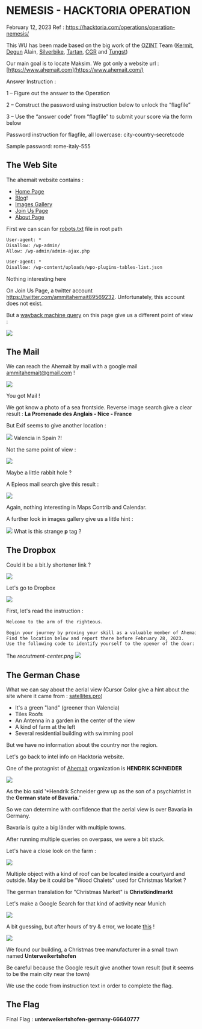 # NEMESIS - HACKTORIA OPERATION

February 12, 2023 Ref : https://hacktoria.com/operations/operation-nemesis/

This WU has been made based on the big work of the [OZINT](https://www.ozint.eu) Team ([Kermit](https://ozint.eu/ozinter/1/), [Degun](https://ozint.eu/ozinter/42/) Alain, [Silverbike](https://ozint.eu/ozinter/13/), [Tartan](https://ozint.eu/ozinter/201/), [CGR](https://ozint.eu/ozinter/66/) and [Tungst](https://ozint.eu/ozinter/102/))

Our main goal is to locate Maksim. We got only a website url : [https://www.ahemait.com](https://www.ahemait.com/)

Answer Instruction :

1 – Figure out the answer to the Operation

2 – Construct the password using instruction below to unlock the “flagfile”

3 – Use the “answer code” from “flagfile” to submit your score via the form below

Password instruction for flagfile, all lowercase: city-country-secretcode

Sample password: rome-italy-555

## The Web Site

The ahemait website contains :

- [Home Page](https://ahemait.com/)
- [Blog](https://ahemait.com/category/blog/)!
- [Images Gallery](https://ahemait.com/images/)
- [Join Us Page](https://ahemait.com/join-us/)
- [About Page](https://dbpedia.org/page/Ammit)

First we can scan for [robots.txt](https://ahemait.com/robots.txt) file in root path

```robots.txt
User-agent: *
Disallow: /wp-admin/
Allow: /wp-admin/admin-ajax.php

User-agent: *
Disallow: /wp-content/uploads/wpo-plugins-tables-list.json
```
Nothing interesting here

On Join Us Page, a twitter account https://twitter.com/ammitahemait89569232. Unfortunately, this account does not exist.

But a [wayback machine query](https://web.archive.org/web/*/https://ahemait.com/join-us/) on this page give us a different point of view :

![](wayback_gmail.png)

## The Mail

We can reach the Ahemait by mail with a google mail ammitahemait@gmail.com !

![](epieos_ammithemait.png)

You got Mail !

We got know a photo of a sea frontside.  Reverse image search give a clear result : **La Promenade des Anglais - Nice - France**

But Exif seems to give another location :

![](valencia_exif.png)
Valencia in Spain ?!

Not the same point of view :

![](valencia_streetview.png)

Maybe a little rabbit hole ?

A Epieos mail search give this result :

![](Mail_Nice.png)

Again, nothing interesting in Maps Contrib and Calendar.

A further look in images gallery give us a little hint :

![](screen_source.png.png)
What is this strange **p** tag ? 

## The Dropbox

Could it be a bit.ly shortener link ?

![](bitly_detail.png)

Let's go to Dropbox

![](dropbox_content.png)

First, let's read the instruction :

```instructions.txt
Welcome to the arm of the righteous.

Begin your journey by proving your skill as a valuable member of Ahemait.  
Find the location below and report there before February 28, 2023.
Use the following code to identify yourself to the opener of the door: 66640777
```

The *recrutment-center.png*
![](aerial_view.png)

## The German Chase

What we can say about the aerial view (Cursor Color give a hint about the site where it came from : [satellites.pro](https://satellites.pro/))

- It's a green "land" (greener than Valencia)
- Tiles Roofs
- An Antenna in a garden in the center of the view
- A kind of farm at the left
- Several residential building with swimming pool

But we have no information about the country nor the region.

Let's go back to intel info on Hacktoria website.

One of the protagnist of [Ahemait](https://hacktoria.com/ahemait/) organization is **HENDRIK SCHNEIDER**

![](hendriks.png)

As the bio said '*Hendrik Schneider grew up as the son of a psychiatrist in the **German state of Bavaria.**'

So we can determine with confidence that the aerial view is over Bavaria in Germany.

Bavaria is quite a big länder with multiple towns.

After running multiple queries on overpass, we were a bit stuck.

Let's have a close look on the farm :

![](aerial_chalet.png)

Multiple object with a kind of roof can be located inside a courtyard and outside. May be it could be "Wood Chalets" used for Christmas Market ?

The german translation for "Christmas Market" is **Christkindlmarkt**

Let's make a Google Search for that kind of activity near Munich

![](google_christmas.png)

A bit guessing, but after hours of try & error, we locate [this](https://www.google.com/maps/place/Christkindlmarkt+von+Unterweikertshofen/@48.3315151,11.2718196,197m/data=!3m1!1e3!4m9!1m2!2m1!1s+Christkindlmarkt!3m5!1s0x479e887a080302a7:0x6337d71d2b775a04!8m2!3d48.3314897!4d11.2731059!15sChBDaHJpc3RraW5kbG1hcmt0WhIiEGNocmlzdGtpbmRsbWFya3SSARBjaHJpc3RtYXNfbWFya2V0mgEjQ2haRFNVaE5NRzluUzBWSlEwRm5TVVF0Y1Y5VFZGbEJFQUXgAQA) !

![](real_google_aerial_view.png)

We found our building, a Christmas tree manufacturer in a small town named **Unterweikertshofen**

Be careful because the Google result give another town result (but it seems to be the main city near the town)

We use the code from instruction text in order to complete the flag.

## The Flag

Final Flag :
**unterweikertshofen-germany-66640777**







